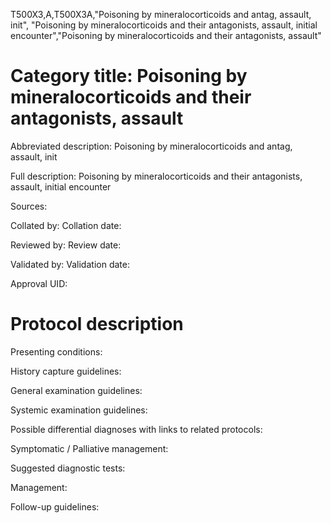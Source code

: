T500X3,A,T500X3A,"Poisoning by mineralocorticoids and antag, assault, init", "Poisoning by mineralocorticoids and their antagonists, assault, initial encounter","Poisoning by mineralocorticoids and their antagonists, assault"
# Category title: Poisoning by mineralocorticoids and their antagonists, assault

Abbreviated description: Poisoning by mineralocorticoids and antag, assault, init

Full description: Poisoning by mineralocorticoids and their antagonists, assault, initial encounter

Sources:

Collated by:
Collation date:

Reviewed by:
Review date:

Validated by:
Validation date:

Approval UID:

# Protocol description

Presenting conditions:

History capture guidelines:

General examination guidelines:

Systemic examination guidelines:

Possible differential diagnoses with links to related protocols:

Symptomatic / Palliative management:

Suggested diagnostic tests:

Management:

Follow-up guidelines:
